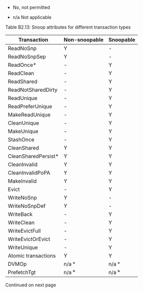 - No, not permitted

- n/a Not applicable

Table B2.13: Snoop attributes for different transaction types

| Transaction         | Non-snoopable | Snoopable |
|---------------------|---------------|-----------|
| ReadNoSnp           | Y             | -         |
| ReadNoSnpSep        | Y             | -         |
| ReadOnce*           | -             | Y         |
| ReadClean           | -             | Y         |
| ReadShared          | -             | Y         |
| ReadNotSharedDirty  | -             | Y         |
| ReadUnique          | -             | Y         |
| ReadPreferUnique    | -             | Y         |
| MakeReadUnique      | -             | Y         |
| CleanUnique         | -             | Y         |
| MakeUnique          | -             | Y         |
| StashOnce           | -             | Y         |
| CleanShared         | Y             | Y         |
| CleanSharedPersist* | Y             | Y         |
| CleanInvalid        | Y             | Y         |
| CleanInvalidPoPA    | Y             | Y         |
| MakeInvalid         | Y             | Y         |
| Evict               | -             | Y         |
| WriteNoSnp          | Y             | -         |
| WriteNoSnpDef       | Y             | -         |
| WriteBack           | -             | Y         |
| WriteClean          | -             | Y         |
| WriteEvictFull      | -             | Y         |
| WriteEvictOrEvict   | -             | Y         |
| WriteUnique         | -             | Y         |
| Atomic transactions | Y             | Y         |
| DVMOp               | n/a ᵃ         | n/a ᵃ     |
| PrefetchTgt         | n/a ᵇ         | n/a ᵇ     |

Continued on next page
